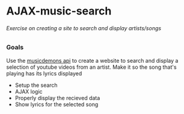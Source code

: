 # AJAX-music-search
###### Exercise on creating a site to search and display artists/songs

### Goals

Use the [musicdemons api](https://musicdemons.com/api/v1/) to create a website to search and display a selection of youtube videos from an artist. Make it so the song that's playing has its lyrics displayed

* Setup the search
* AJAX logic
* Properly display the recieved data
* Show lyrics for the selected song